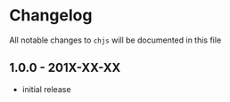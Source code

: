 # Changelog

All notable changes to `chjs` will be documented in this file

## 1.0.0 - 201X-XX-XX

- initial release
